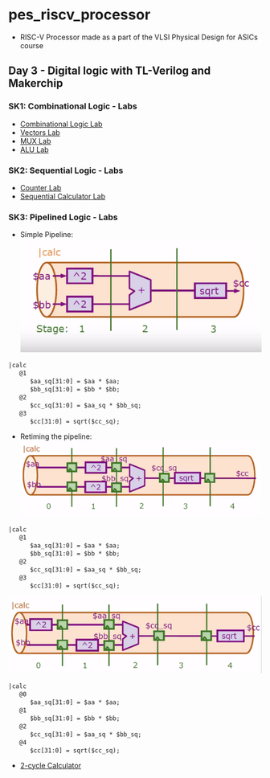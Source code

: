 # pes_riscv_processor
- RISC-V Processor made as a part of the VLSI Physical Design for ASICs course

## Day 3 - Digital logic with TL-Verilog and Makerchip
### SK1: Combinational Logic - Labs
- [Combinational Logic Lab](https://makerchip.com/sandbox/0jRfjh5zP/0mwhjR8)
- [Vectors Lab](https://makerchip.com/sandbox/0jRfjh5zP/0qjh874)
- [MUX Lab](https://makerchip.com/sandbox/0jRfjh5zP/0vgh7yK)
- [ALU Lab](https://makerchip.com/sandbox/0jRfjh5zP/0wjhGR8)

### SK2: Sequential Logic - Labs
- [Counter Lab](https://makerchip.com/sandbox/0jRfjh5zP/02RhpEB)
- [Sequential Calculator Lab](https://makerchip.com/sandbox/0jRfjh5zP/0wjhGy8)

### SK3: Pipelined Logic - Labs
- Simple Pipeline:
![Simple Pipeline](images/simple_pipeline.png)
```
|calc
   @1
      $aa_sq[31:0] = $aa * $aa;
      $bb_sq[31:0] = $bb * $bb;
   @2
      $cc_sq[31:0] = $aa_sq * $bb_sq;
   @3
      $cc[31:0] = sqrt($cc_sq);
```
- Retiming the pipeline:
![Old Pipeline](images/old_pipeline.png)
```
|calc
   @1
      $aa_sq[31:0] = $aa * $aa;
      $bb_sq[31:0] = $bb * $bb;
   @2
      $cc_sq[31:0] = $aa_sq * $bb_sq;
   @3
      $cc[31:0] = sqrt($cc_sq);
```

![New Pipeline](images/new_pipeline.png)
```
|calc
   @0
      $aa_sq[31:0] = $aa * $aa;
   @1
      $bb_sq[31:0] = $bb * $bb;
   @2
      $cc_sq[31:0] = $aa_sq * $bb_sq;
   @4
      $cc[31:0] = sqrt($cc_sq);
```

- [2-cycle Calculator]()